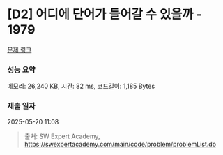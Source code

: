 # [D2] 어디에 단어가 들어갈 수 있을까 - 1979 

[문제 링크](https://swexpertacademy.com/main/code/problem/problemDetail.do?contestProbId=AV5PuPq6AaQDFAUq) 

### 성능 요약

메모리: 26,240 KB, 시간: 82 ms, 코드길이: 1,185 Bytes

### 제출 일자

2025-05-20 11:08



> 출처: SW Expert Academy, https://swexpertacademy.com/main/code/problem/problemList.do